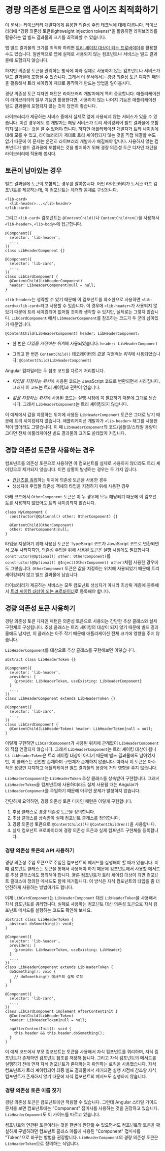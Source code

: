<!--
# Optimizing client app size with lightweight injection tokens
-->
# 경량 의존성 토큰으로 앱 사이즈 최적화하기

<!--
This page provides a conceptual overview of a dependency injection technique that is recommended for library developers.
Designing your library with *lightweight injection tokens* helps optimize the bundle size of client applications that use your library.

You can manage the dependency structure among your components and injectable services to optimize bundle size by using [tree-shakable providers](guide/architecture-services#introduction-to-services-and-dependency-injection).
This normally ensures that if a provided component or service is never actually used by the app, the compiler can eliminate its code from the bundle.

However, due to the way Angular stores injection tokens, it is possible that such an unused component or service can end up in the bundle anyway.
This page describes a dependency-injection design pattern that supports proper tree-shaking by using lightweight injection tokens.

The lightweight injection token design pattern is especially important for library developers. It ensures that when an application uses only some of your library's capabilities, the unused code can be eliminated from the client's application bundle.

When an application uses your library, there might be some services that your library supplies which the client application doesn't use.
In this case, the application developer should expect that service to be tree-shaken, and not contribute to the size of the compiled application.
Because the application developer cannot know about or remedy a tree-shaking problem in the library, it is the responsibility of the library developer to do so.
To prevent the retention of unused components, your library should use the lightweight injection token design pattern.
-->
이 문서는 라이브러리 개발자에게 유용한 의존성 주입 테크닉에 대해 다룹니다.
라이브러리에 *경량 의존성 토큰(lightweight injection tokens)*을 활용하면 라이브러리를 활용하는 앱 빌드 결과물의 크기를 최적화할 수 있습니다.

앱 빌드 결과물의 크기를 최적화 하려면 [트리 셰이킹 대상이 되는 프로바이더](guide/architecture-services#introduction-to-services-and-dependency-injection)를 활용할 수도 있습니다.
일반적으로 앱에 실제로 사용되지 않는 컴포넌트나 서비스는 빌드 결과물에 포함되지 않습니다.

하지만 의존성 토큰을 관리하는 방식에 따라 실제로 사용하지 않는 컴포넌트나 서비스가 빌드 결과물에 포함될 수 있습니다.
그래서 이 문서에서는 경량 의존성 토큰 디자인 패턴을 활용해서 트리 셰이킹이 제대로 동작하게 만드는 방법을 알아봅시다.

경량 의존성 토큰 디자인 패턴은 라이브러리 개발자에게 특히 중요합니다.
애플리케이션이 라이브러리의 일부 기능만 활용한다면, 사용하지 않는 나머지 기능은 애플리케이션 빌드 결과물에 포함되지 않는 것이 당연히 좋습니다.

라이브러리가 제공하는 서비스 중에서 실제로 앱에 사용되지 않는 서비스가 있을 수 있습니다.
이런 경우에도 앱 개발자는 해당 서비스가 트리 셰이킹되어 빌드 결과물에 포함되지 않는다는 것을 알 수 있어야 합니다.
하지만 애플리케이션 개발자가 트리 셰이킹에 대해 모를 수 있고, 라이브러리가 제대로 트리 셰이킹되지 않는 것을 직접 해결할 수도 없기 때문에 이 문제는 온전히 라이브러리 개발자가 해결해야 합니다.
사용하지 않는 컴포넌트가 빌드 결과물에 포함되는 것을 방지하기 위해 경량 의존성 토큰 디자인 패턴을 라이브러리에 적용해 봅시다.


<!--
## When tokens are retained
-->
## 토큰이 남아있는 경우

<!--
To better explain the condition under which token retention occurs, consider a library that provides a library-card component, which contains a body and can contain an optional header.

```
<lib-card>
  <lib-header>...</lib-header>
</lib-card>
```

In a likely implementation, the `<lib-card>` component uses `@ContentChild()` or `@ContentChildren()` to obtain `<lib-header>` and `<lib-body>`, as in the following.

```
@Component({
  selector: 'lib-header',
  ...,
})
class LibHeaderComponent {}

@Component({
  selector: 'lib-card',
  ...,
})
class LibCardComponent {
  @ContentChild(LibHeaderComponent)
  header: LibHeaderComponent|null = null;
}
```

Because `<lib-header>` is optional, the element can appear in the template in its minimal form,
`<lib-card></lib-card>`.
In this case, `<lib-header>` is not used and you would expect it to be tree-shaken, but that is not what happens.
This is because `LibCardComponent` actually contains two references to the `LibHeaderComponent`.

`@ContentChild(LibHeaderComponent) header: LibHeaderComponent;`

* One of these reference is in the *type position*-- that is, it specifies `LibHeaderComponent` as a type: `header: LibHeaderComponent;`.

* The other reference is in the *value position*-- that is, LibHeaderComponent is the value of the `@ContentChild()` parameter decorator: `@ContentChild(LibHeaderComponent)`.

The compiler handles token references in these positions differently.

* The compiler erases *type position* references after conversion from TypeScript, so they have no impact on tree-shaking.

* The compiler must retain *value position*  references at runtime, which prevents the component from being tree-shaken.

In the example, the compiler retains the `LibHeaderComponent` token that occurs in the value position, which prevents the referenced component from being tree-shaken, even if the application developer does not actually use `<lib-header>` anywhere.
If `LibHeaderComponent` is large (code, template, and styles), including it unnecessarily can significantly increase the size of the client application.
-->
빌드 결과물에 토큰이 포함되는 경우를 알아봅시다.
어떤 라이브러리가 도서관 카드 컴포넌트를 제공하는데, 이 컴포넌트는 헤더와 몸체로 구성됩니다.

```
<lib-card>
  <lib-header>...</lib-header>
</lib-card>
```

그리고 `<lib-card>` 컴포넌트는 `@ContentChild()`나 `ContentChildren()`을 사용해서 `<lib-header>`, `<lib-body>`에 접근합니다.

```
@Component({
  selector: 'lib-header',
  ...,
})
class LibHeaderComponent {}

@Component({
  selector: 'lib-card',
  ...,
})
class LibCardComponent {
  @ContentChild(LibHeaderComponent)
  header: LibHeaderComponent|null = null;
}
```

`<lib-header>`는 생략할 수 있기 때문에 이 컴포넌트를 최소한으로 사용하면 `<lib-card></lib-card>`라고 사용할 수 있습니다.
이 경우에 `<lib-header>`가 사용되지 않았기 때문에 트리 셰이킹되어 없어질 것이라 생각할 수 있지만, 실제로는 그렇지 않습니다.
`LibCardComponent` 에서 `LibHeaderComponent`를 참조하는 코드가 두 군데 남아있기 때문입니다.


`@ContentChild(LibHeaderComponent) header: LibHeaderComponent;`


* 한 번은 *타입을 지정하는 위치*에 사용되었습니다: `header: LibHeaderComponent`

* 그리고 한 번은 `ContentChild()` 데코레이터의 *값을 지정하는 위치*에 사용되었습니다: `@ContentChild(LibHeaderComponent)`


Angular 컴파일러는 두 참조 코드를 다르게 처리합니다.


* *타입을 지정하는 위치*에 사용된 코드는 JavaScript 코드로 변환되면서 사라집니다. 그래서 이 코드는 트리 셰이킹과 관련이 없습니다.

* *값을 지정하는 위치*에 사용된 코드는 실행 시점에 꼭 필요하기 때문에 그대로 남습니다. 그래서 `LibHeaderComponent`는 트리 셰이킹되지 않습니다.


이 예제에서 값을 지정하는 위치에 사용된 `LibHeaderComponent` 토큰은 그대로 남기 때문에 트리 셰이킹되지 않습니다.
애플리케이션 개발자가 `<lib-header>` 태그를 사용한 적이 없더라도 그렇습니다.
이 때 `LibHeaderComponent`의 코드/템플릿/스타일 용량이 크다면 전체 애플리케이션 빌드 결과물의 크기도 쓸데없이 커집니다.


<!--
## When to use the lightweight injection token pattern
-->
## 경량 의존성 토큰을 사용하는 경우

<!--
The tree-shaking problem arises when a component is used as an injection token.
There are two cases when that can happen.

* The token is used in the value position of a [content query](guide/lifecycle-hooks#using-aftercontent-hooks "See more about using content queries.").
* The token is used as a type specifier for constructor injection.

In the following example, both uses of the `OtherComponent` token cause retention of `OtherComponent` (that is, prevent it from being tree-shaken when it is not used).

```
class MyComponent {
  constructor(@Optional() other: OtherComponent) {}

  @ContentChild(OtherComponent)
  other: OtherComponent|null;
}
```

Although tokens used only as type specifiers are removed when converted to JavaScript, all tokens used for dependency injection are needed at runtime.
These effectively change `constructor(@Optional() other: OtherComponent)` to `constructor(@Optional() @Inject(OtherComponent) other)`. The token is now in a value position, and causes the tree shaker to retain the reference.

<div class="alert is helpful">

For all services, a library should use [tree-shakable providers](guide/architecture-services#introduction-to-services-and-dependency-injection), providing dependencies at the root level rather than in component constructors.

</div>
-->
컴포넌트를 의존성 토큰으로 사용하면 이 컴포넌트를 실제로 사용하지 않더라도 트리 셰이킹으로 제거되지 않습니다.
이런 상황이 발생하는 경우는 두 가지 입니다.

* [컨텐츠를 쿼리](guide/lifecycle-hooks#using-aftercontent-hooks "See more about using content queries.")하는 위치에 의존성 토큰을 사용한 경우
* 생성자에 주입될 의존성 객체의 타입을 지정하기 위해 사용한 경우

아래 코드에서 `OtherComponent` 토큰은 이 두 경우에 모두 해당되기 때문에 이 컴포넌트를 사용하지 않았어도 트리 셰이킹되지 않습니다.

```
class MyComponent {
  constructor(@Optional() other: OtherComponent) {}

  @ContentChild(OtherComponent)
  other: OtherComponent|null;
}
```

타입을 지정하기 위해 사용된 토큰은 TypeScript 코드가 JavaScript 코드로 변환되면서 모두 사라지지만, 의존성 주입을 위해 사용된 토큰은 실행 시점에도 필요합니다.
`constructor(@Optional() other: OtherComponent)`를 `constructor(@Optional() @Inject(OtherComponent) other)`처럼 사용한 경우에도 그렇습니다.
`OtherComponent` 토큰은 값을 지정하는 위치에 사용되었기 때문에 트리 셰이킹되지 않고 빌드 결과물에 남습니다.


<div class="alert is-helpful">

라이브러리가 제공하는 서비스는 모두 컴포넌트 생성자가 아니라 최상위 계층에 등록해서 [트리 셰이킹 대상이 되는 프로바이더](guide/architecture-services#introduction-to-services-and-dependency-injection)로 등록해야 합니다.

</div>


<!--
## Using lightweight injection tokens
-->
## 경량 의존성 토큰 사용하기

<!--
The lightweight injection token design pattern consists of using a small abstract class as an injection token, and providing the actual implementation at a later stage.
The abstract class is retained (not tree-shaken), but it is small and has no material impact on the application size.

The following example shows how this works for the `LibHeaderComponent`.

```
abstract class LibHeaderToken {}

@Component({
  selector: 'lib-header',
  providers: [
    {provide: LibHeaderToken, useExisting: LibHeaderComponent}
  ]
  ...,
})
class LibHeaderComponent extends LibHeaderToken {}

@Component({
  selector: 'lib-card',
  ...,
})
class LibCardComponent {
  @ContentChild(LibHeaderToken) header: LibHeaderToken|null = null;
}
```

In this example, the `LibCardComponent` implementation no longer refers to `LibHeaderComponent` in either the type position or the value position.
This lets full tree shaking of `LibHeaderComponent` take place.
The `LibHeaderToken` is retained, but it is only a class declaration, with no concrete implementation. It is small and does not materially impact the application size when retained after compilation.

Instead, `LibHeaderComponent` itself implements the abstract `LibHeaderToken` class. You can safely use that token as the provider in the component definition, allowing Angular to correctly inject the concrete type.

To summarize, the lightweight injection token pattern consists of the following.

1. A lightweight injection token that is represented as an abstract class.
2. A component definition that implements the abstract class.
3. Injection of the lightweight pattern, using ` @ContentChild()` or `@ContentChildren()`.
4. A provider in the implementation of the lightweight injection token which associates the lightweight injection token with the implementation.
-->
경량 의존성 토큰 디자인 패턴은 의존성 토큰으로 사용되는 간단한 추상 클래스와 실제 구현체로 구성됩니다.
추상 클래스는 트리 셰이킹의 대상이 되지 않기 때문에 빌드 결과물에도 남지만, 이 클래스는 아주 작기 때문에 애플리케이션 전체 크기에 영향을 주지 않습니다.

`LibHeaderComponent`를 대상으로 추상 클래스를 구현해보면 이렇습니다.


```
abstract class LibHeaderToken {}

@Component({
  selector: 'lib-header',
  providers: [
    {provide: LibHeaderToken, useExisting: LibHeaderComponent}
  ]
  ...,
})
class LibHeaderComponent extends LibHeaderToken {}

@Component({
  selector: 'lib-card',
  ...,
})
class LibCardComponent {
  @ContentChild(LibHeaderToken) header: LibHeaderToken|null = null;
}
```


이렇게 구현하면 `LibCardComponent`가 사용된 위치에 관계없이 `LibHeaderComponent`와 직접 연결되지 않습니다.
그래서 `LibHeaderComponent`는 트리 셰이킹 대상이 됩니다.
`LibHeaderToken`은 트리 셰이킹 대상이 아니기 때문에 빌드 결과물에도 남아있지만, 이 클래스는 선언만 존재하며 구현체가 존재하지 않습니다.
따라서 이 토큰은 아주 작은 용량만 차지하고 애플리케이션 빌드 결과물의 용량에 거의 영향을 주지 않습니다.

`LibHeaderComponent`는 `LibHeaderToken` 추상 클래스를 상속받아 구현합니다.
그래서 `LibHeaderToken`을 컴포넌트에 사용하더라도 실제 사용될 때는 Angular가 `LibHeaderComponent`를 주입하기 때문에 아무런 문제가 발생하지 않습니다.

간단하게 요약하면, 경량 의존성 토큰 디자인 패턴은 이렇게 구현합니다.

1. 추상 클래스로 경량 의존성 토큰을 정의합니다.
2. 추상 클래스를 상속받아 실제 컴포넌트 클래스를 정의합니다.
3. 경량 의존성 토큰으로 `@ContentChild()`나 `@ContentChildren()`을 사용합니다.
4. 실제 컴포넌트 프로바이더에 경량 의존성 토큰과 실제 컴포넌트 구현체를 등록합니다.


<!--
### Use the lightweight injection token for API definition
-->
### 경량 의존성 토큰의 API 사용하기

<!--
A component that injects a lightweight injection token might need to invoke a method in the injected class.
Because the token is now an abstract class, and the injectable component implements that class, you must also declare an abstract method in the abstract lightweight injection token class.
The implementation of the method (with all of its code overhead) resides in the injectable component that can be tree-shaken.
This lets the parent communicate with the child (if it is present) in a type-safe manner.

For example, the `LibCardComponent` now queries `LibHeaderToken` rather than `LibHeaderComponent`.
The following example shows how the pattern lets `LibCardComponent` communicate with the `LibHeaderComponent` without actually referring to `LibHeaderComponent`.

```
abstract class LibHeaderToken {
  abstract doSomething(): void;
}

@Component({
  selector: 'lib-header',
  providers: [
    {provide: LibHeaderToken, useExisting: LibHeaderComponent}
  ]
  ...,
})
class LibHeaderComponent extends LibHeaderToken {
  doSomething(): void {
    // Concrete implementation of `doSomething`
  }
}

@Component({
  selector: 'lib-card',
  ...,
})
class LibCardComponent implement AfterContentInit {
  @ContentChild(LibHeaderToken)
  header: LibHeaderToken|null = null;

  ngAfterContentInit(): void {
    this.header && this.header.doSomething();
  }
}
```

In this example the parent  queries the token to obtain the child component, and stores the resulting component reference if it is present.
Before calling a method in the child, the parent component checks to see if the child component is present.
If the child component has been tree-shaken, there is no runtime reference to it, and no call to its method.
-->
경량 의존성 주입 토큰으로 주입된 컴포넌트의 메서드를 실행해야 할 때가 있습니다.
이 때 컴포넌트 클래스는 토큰을 통해서 사용해야 하기 때문에 컴포넌트에서 사용할 메서드를 추상 클래스에도 정의해야 합니다.
물론 컴포넌트가 트리 셰이킹 대상이 되면 컴포넌트 클래스에 정의한 메서드도 함께 제거됩니다.
이 방식은 자식 컴포넌트의 타입을 좀 더 안전하게 사용하는 방법이기도 합니다.

이제 `LibCardComponent`는 `LibHeaderComponent` 대신 `LibHeaderToken`을 사용해서 자식 컴포넌트를 쿼리합니다.
실제로 사용하는 컴포넌트 대신 의존성 토큰으로 자식 컴포넌트 메서드를 실행하는 코드도 확인해 보세요.


```
abstract class LibHeaderToken {
  abstract doSomething(): void;
}

@Component({
  selector: 'lib-header',
  providers: [
    {provide: LibHeaderToken, useExisting: LibHeader}
  ]
  ...,
})
class LibHeaderComponent extends LibHeaderToken {
  doSomething(): void {
    // doSomething() 메서드의 실제 로직
  }
}

@Component({
  selector: 'lib-card',
  ...,
})
class LibCardComponent implement AfterContentInit {
  @ContentChild(LibHeaderToken)
  header: LibHeaderToken|null = null;

  ngAfterContentInit(): void {
    this.header && this.header.doSomething();
  }
}
```

이 예제 코드에서 부모 컴포넌트는 토큰을 사용해서 자식 컴포넌트를 쿼리하며, 자식 컴포넌트가 존재하면 컴포넌트 참조를 저장해 둡니다.
그리고 자식 컴포넌트의 메서드를 실행하기 전에 먼저 자식 컴포넌트가 존재하는지 확인하는 로직을 사용했습니다.
자식 컴포넌트가 트리 셰이킹되어 최종 빌드 결과물에서 제거되면 실행 시점에 참조할 자식 컴포넌트가 존재하지 않기 때문에 자식 컴포넌트의 메서드도 실행하지 않습니다.


<!--
### Naming your lightweight injection token
-->
### 경량 의존성 토큰 이름 짓기

<!--
Lightweight injection tokens are only useful with components. The Angular style guide suggests that you name components using the "Component" suffix. The example "LibHeaderComponent" follows this convention.

To maintain the relationship between the component and its token while still distinguishing between them, the recommended style is to use the component base name with the suffix "Token" to name your lightweight injection tokens: "LibHeaderToken".
-->
경량 의존성 토큰은 컴포넌트에만 적용할 수 있습니다.
그런데 Angular 스타일 가이드 문서를 보면 컴포넌트에는 "Component" 접미사를 사용하는 것을 권장하고 있습니다.
`LibHeaderCmponent`도 이 가이드를 따르고 있습니다.

컴포넌트와 연관된 토큰이라는 것을 한번에 판단할 수 있으면서도 컴포넌트와 토큰을 확실하게 구별하려면 컴포넌트 클래스 이름에 사용된 "Component" 접미사를 "Token"으로 바꾸는 방법을 권장합니다.
`LibHeaderComponent`의 경량 의존성 토큰은 `LibHeaderToken`으로 정의하는 식입니다.